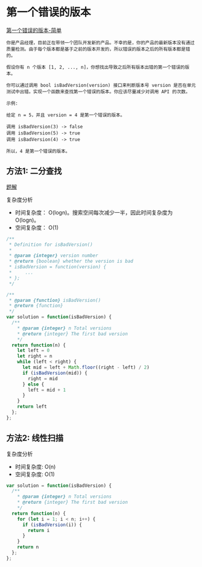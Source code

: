 # 第一个错误的版本

[第一个错误的版本-简单](https://leetcode-cn.com/problems/first-bad-version/)

```
你是产品经理，目前正在带领一个团队开发新的产品。不幸的是，你的产品的最新版本没有通过质量检测。由于每个版本都是基于之前的版本开发的，所以错误的版本之后的所有版本都是错的。

假设你有 n 个版本 [1, 2, ..., n]，你想找出导致之后所有版本出错的第一个错误的版本。

你可以通过调用 bool isBadVersion(version) 接口来判断版本号 version 是否在单元测试中出错。实现一个函数来查找第一个错误的版本。你应该尽量减少对调用 API 的次数。

示例:

给定 n = 5，并且 version = 4 是第一个错误的版本。

调用 isBadVersion(3) -> false
调用 isBadVersion(5) -> true
调用 isBadVersion(4) -> true

所以，4 是第一个错误的版本。
```

## 方法1: 二分查找

[题解](https://leetcode-cn.com/problems/first-bad-version/solution/di-yi-ge-cuo-wu-de-ban-ben-by-leetcode/)

复杂度分析

- 时间复杂度： O(logn)。搜索空间每次减少一半，因此时间复杂度为 O(logn)。
- 空间复杂度： O(1)

```js
/**
 * Definition for isBadVersion()
 *
 * @param {integer} version number
 * @return {boolean} whether the version is bad
 * isBadVersion = function(version) {
 *     ...
 * };
 */

/**
 * @param {function} isBadVersion()
 * @return {function}
 */
var solution = function(isBadVersion) {
  /**
    * @param {integer} n Total versions
    * @return {integer} The first bad version
    */
  return function(n) {
    let left = 0
    let right = n
    while (left < right) {
      let mid = left + Math.floor((right - left) / 2)
      if (isBadVersion(mid)) {
        right = mid
      } else {
        left = mid + 1
      }
    }
    return left
  };
};
```

## 方法2: 线性扫描

复杂度分析

- 时间复杂度: O(n)
- 空间复杂度: O(1)

```js
var solution = function(isBadVersion) {
  /**
    * @param {integer} n Total versions
    * @return {integer} The first bad version
    */
  return function(n) {
    for (let i = 1; i < n; i++) {
      if (isBadVersion(i)) {
        return i
      }
    }
    return n
  };
};
```